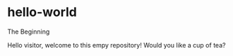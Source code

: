 # hello-world
The Beginning

Hello visitor, welcome to this empy repository!
Would you like a cup of tea?
